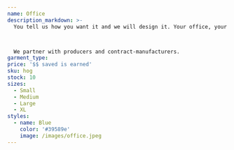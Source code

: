```yaml
---
name: Office 
description_markdown: >-
  You tell us how you want it and we will design it. Your office, your way !



  We partner with producers and contract-manufacturers.
garment_type:
price: '$$ saved is earned'
sku: hog
stock: 10
sizes:
  - Small
  - Medium
  - Large
  - XL
styles:
  - name: Blue
    color: '#39589e'
    image: /images/office.jpeg
---
```

